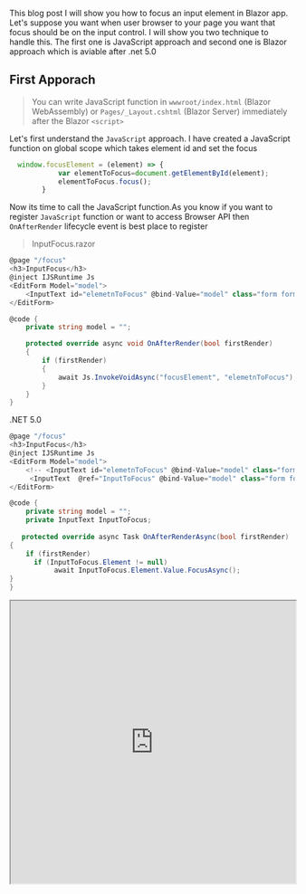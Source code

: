 This blog post I will show you how to focus an input element in Blazor app. Let's suppose you want when user browser to your page you want that focus should be on the input control.
I will show you two technique to handle this. The first one is JavaScript approach and second one is Blazor approach which is aviable after .net 5.0

## First Apporach

>You can write JavaScript function in   `wwwroot/index.html`  (Blazor WebAssembly) or  `Pages/_Layout.cshtml`  (Blazor Server) immediately after the Blazor  `<script>`

Let's first understand the `JavaScript` approach. I have created a JavaScript function on global scope which takes element id and set the focus


```js
  window.focusElement = (element) => {
            var elementToFocus=document.getElementById(element);
            elementToFocus.focus();
        }

```
Now its time to call the JavaScript function.As you know if you want to register `JavaScript` function or want to access Browser API then  `OnAfterRender`  lifecycle event is best place to register

>InputFocus.razor

```csharp
@page "/focus"
<h3>InputFocus</h3>
@inject IJSRuntime Js
<EditForm Model="model">
    <InputText id="elemetnToFocus" @bind-Value="model" class="form form-control"></InputText>
</EditForm>

@code {
    private string model = "";

    protected override async void OnAfterRender(bool firstRender)
    {
        if (firstRender)
        {
            await Js.InvokeVoidAsync("focusElement", "elemetnToFocus");
        }
    }
}
```

.NET 5.0


```csharp
@page "/focus"
<h3>InputFocus</h3>
@inject IJSRuntime Js
<EditForm Model="model">
    <!-- <InputText id="elemetnToFocus" @bind-Value="model" class="form form-control"></InputText> -->
     <InputText  @ref="InputToFocus" @bind-Value="model" class="form form-control"></InputText>
</EditForm>

@code {
    private string model = "";
    private InputText InputToFocus;
    
   protected override async Task OnAfterRenderAsync(bool firstRender)
{
    if (firstRender)
      if (InputToFocus.Element != null)
           await InputToFocus.Element.Value.FocusAsync();
}
}
```


<iframe width="100%" height="500px" src="https://blazorrepl.telerik.com/repl/embed/QGOKFrvx28guctVl38?editor=true&result=true&errorList=false"></iframe>
<!--stackedit_data:
eyJoaXN0b3J5IjpbMjkyNDI0NzA1LC0xMjkyMTEzOTEzLC0xMz
kwMjg0NzAyLDE4Nzg0Njc1MDQsLTExOTY0MTU3MzUsNzMwOTk4
MTE2XX0=
-->